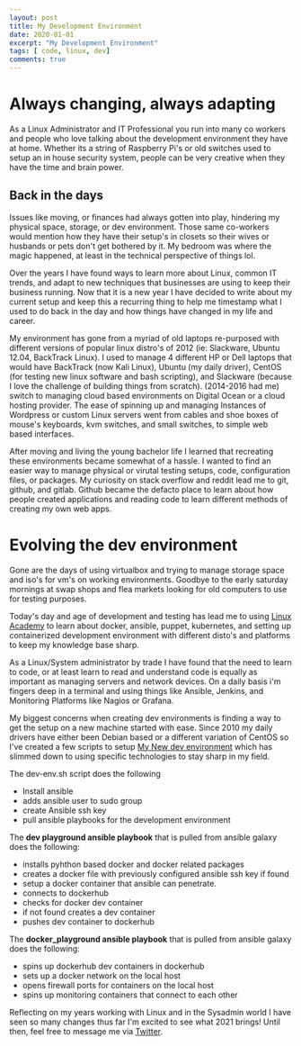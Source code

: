 ```yaml
---
layout: post
title: My Development Environment
date: 2020-01-01
excerpt: "My Development Environment"
tags: [ code, linux, dev]
comments: true
---
```

# Always changing, always adapting

As a Linux Administrator and IT Professional you run into many co workers and people
who love talking about the development environment they have at home.
Whether its a string of Raspberry Pi's or old switches used to setup an in house
security system, people can be very creative when they have the time and brain power.

## Back in the days
Issues like moving, or finances had always gotten into play, hindering my physical space, storage, or dev environment. Those same co-workers would mention how they have their setup's in closets so their wives or husbands or pets don't get bothered by it. My bedroom was where the magic happened, at least in the technical perspective of things lol.  

Over the years I have found ways to learn more about Linux, common IT trends, and
adapt to new techniques that businesses are using to keep their business running. Now that it is a new year I have decided to write about my current setup and keep this a recurring thing to help me timestamp what I used to do back in the day and how things have changed in my life and career.

My environment has gone from a myriad of old laptops re-purposed with different versions
of popular linux distro's of 2012 (ie: Slackware, Ubuntu 12.04, BackTrack Linux). I used to manage 4 different HP or Dell laptops that would have BackTrack (now Kali Linux), Ubuntu (my daily driver), CentOS (for testing new linux software and bash scripting), and Slackware (because I love the challenge of building things from scratch). (2014-2016 had me) switch to managing cloud based environments on Digital Ocean or a cloud hosting provider. The ease of spinning up and managing Instances of Wordpress or custom Linux servers went from cables and shoe boxes of mouse's keyboards, kvm switches, and small switches, to simple web based interfaces.

After moving and living the young bachelor life I learned that recreating these environments became somewhat of a hassle. I wanted to find an easier way to manage physical or virutal testing setups, code, configuration files, or packages. My curiosity on stack overflow and reddit lead me to git, github, and gitlab. Github became the defacto place to learn about how people created applications and reading code to learn different methods of creating my own web apps.


# Evolving the dev environment 
Gone are the days of using virtualbox and trying to manage storage space
and iso's for vm's on working environments. Goodbye to the early saturday mornings at swap shops and flea markets looking for old computers to use for testing purposes.

Today's day and age of development and testing has lead me to using [Linux Academy](https://linuxacademy.com/refer?0a4e1de180bbe1521eba10410d5e4f9f ) to learn about docker, ansible, puppet, kubernetes, and setting up containerized development environment with different disto's and platforms to keep my knowledge base sharp.

As a Linux/System administrator by trade I have found that the need to learn to code, or at least learn to read and understand code is equally as important as managing servers and network devices. On a daily basis i'm fingers deep in a terminal and using things like Ansible, Jenkins, and Monitoring Platforms like Nagios or Grafana.

My biggest concerns when creating dev environments is finding a way to get the setup on a new machine started with ease. Since 2010 my daily drivers have either been Debian based or a different variation of CentOS so I've created a few scripts to setup [My New dev environment](https://github.com/tmeralus/dev-environment-setup.git) which has slimmed down to using specific technologies to stay sharp in my field.

The dev-env.sh script does the following
* Install ansible
* adds ansible user to sudo group
* create Ansible ssh key
* pull ansible playbooks for the development environment

The **dev playground ansible playbook** that is pulled from ansible galaxy
does the following:

- installs pyhthon based docker and docker related packages
- creates a docker file with previously configured ansible ssh key if found
- setup a docker container that ansible can penetrate.
- connects to dockerhub
- checks for docker dev container
- if not found creates a dev container
- pushes dev container to dockerhub

The **docker_playground ansible playbook**  that is pulled from ansible galaxy
does the following:

- spins up dockerhub dev containers in dockerhub
- sets up a docker network on the local host
- opens firewall ports for containers on the local host  
- spins up monitoring containers that connect to each other

 Reflecting on my years working with Linux and in the Sysadmin world I have seen so many changes thus far I'm excited to see what 2021 brings! Until then, feel free to message me via [Twitter](https://twitter.com/TechGameTeddy).
